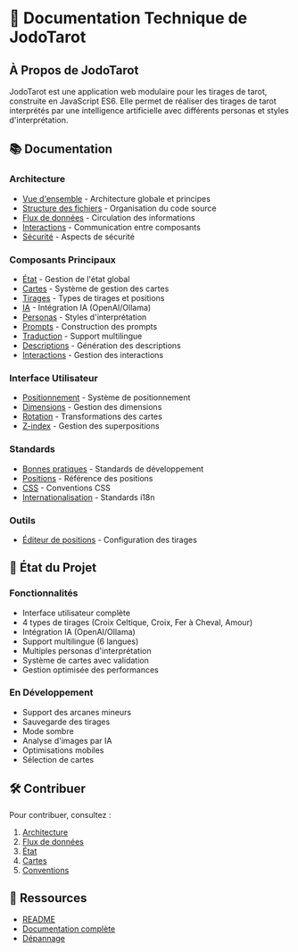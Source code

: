 # 🔮 Documentation Technique de JodoTarot

## À Propos de JodoTarot

JodoTarot est une application web modulaire pour les tirages de tarot, construite en JavaScript ES6. Elle permet de réaliser des tirages de tarot interprétés par une intelligence artificielle avec différents personas et styles d'interprétation.

## 📚 Documentation

### Architecture
- [Vue d'ensemble](architecture/vue-ensemble.md) - Architecture globale et principes
- [Structure des fichiers](architecture/structure-fichiers.md) - Organisation du code source
- [Flux de données](architecture/flux-donnees.md) - Circulation des informations
- [Interactions](architecture/interactions-composants.md) - Communication entre composants
- [Sécurité](architecture/securite.md) - Aspects de sécurité

### Composants Principaux
- [État](composants/state-manager.md) - Gestion de l'état global
- [Cartes](composants/cards.md) - Système de gestion des cartes
- [Tirages](composants/spreads.md) - Types de tirages et positions
- [IA](composants/integration-ia.md) - Intégration IA (OpenAI/Ollama)
- [Personas](composants/personas.md) - Styles d'interprétation
- [Prompts](composants/construction-prompts.md) - Construction des prompts
- [Traduction](composants/traduction.md) - Support multilingue
- [Descriptions](composants/reading-description-generator.md) - Génération des descriptions
- [Interactions](composants/interactions-utilisateur.md) - Gestion des interactions

### Interface Utilisateur
- [Positionnement](ui/positionnement-cartes.md) - Système de positionnement
- [Dimensions](ui/dimensions-cartes.md) - Gestion des dimensions
- [Rotation](ui/rotation-cartes.md) - Transformations des cartes
- [Z-index](ui/z-index.md) - Gestion des superpositions

### Standards
- [Bonnes pratiques](standards/bonnes-pratiques.md) - Standards de développement
- [Positions](standards/card-positions.md) - Référence des positions
- [CSS](standards/css-naming-conventions.md) - Conventions CSS
- [Internationalisation](standards/internationalisation.md) - Standards i18n

### Outils
- [Éditeur de positions](tools/spread-editor.md) - Configuration des tirages

## 🔄 État du Projet

### Fonctionnalités
- Interface utilisateur complète
- 4 types de tirages (Croix Celtique, Croix, Fer à Cheval, Amour)
- Intégration IA (OpenAI/Ollama)
- Support multilingue (6 langues)
- Multiples personas d'interprétation
- Système de cartes avec validation
- Gestion optimisée des performances

### En Développement
- Support des arcanes mineurs
- Sauvegarde des tirages
- Mode sombre
- Analyse d'images par IA
- Optimisations mobiles
- Sélection de cartes

## 🛠️ Contribuer

Pour contribuer, consultez :
1. [Architecture](architecture/vue-ensemble.md)
2. [Flux de données](architecture/flux-donnees.md)
3. [État](composants/state-manager.md)
4. [Cartes](composants/cards.md)
5. [Conventions](standards/bonnes-pratiques.md)

## 🔗 Ressources
- [README](../README.md)
- [Documentation complète](README.md)
- [Dépannage](troubleshooting.md) 
